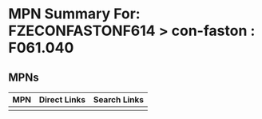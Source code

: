 



# MPN Summary For: FZECONFASTONF614 > con-faston : F061.040

## MPNs
  

|MPN|Direct Links|Search Links|
| :--- | :--- | :--- |
||||
